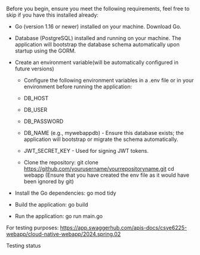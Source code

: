 Before you begin, ensure you meet the following requirements, feel free to skip if you have this installed already:

- Go (version 1.16 or newer) installed on your machine. Download Go.
- Database  (PostgreSQL) installed and running on your machine. The application will bootstrap the database schema automatically upon startup using the GORM.



- Create an environment variable(will be automatically configured in future versions)
  - Configure the following environment variables in a .env file or in your environment before running the application:
  - DB_HOST 
  - DB_USER 
  - DB_PASSWORD 
  - DB_NAME (e.g., mywebappdb) - Ensure this database exists; the application will bootstrap or migrate the schema automatically.
  - JWT_SECRET_KEY - Used for signing JWT tokens.

  - Clone the repository:
    git clone https://github.com/yourusername/yourrepositoryname.git
    cd webapp 
    (Ensure that you have created the env file as it would have been ignored by git)

-   Install the Go dependencies:
    go mod tidy

-   Build the application:
    go build
-   Run the application:
    go run main.go

For testing purposes: https://app.swaggerhub.com/apis-docs/csye6225-webapp/cloud-native-webapp/2024.spring.02

Testing status
